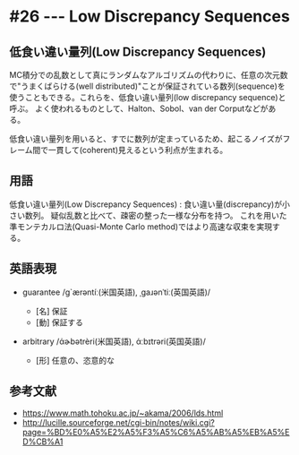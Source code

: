 # #26 --- Low Discrepancy Sequences

## 低食い違い量列(Low Discrepancy Sequences)

MC積分での乱数として真にランダムなアルゴリズムの代わりに、任意の次元数で"うまくばらける(well distributed)"ことが保証されている数列(sequence)を使うこともできる。これらを、低食い違い量列(low discrepancy sequence)と呼ぶ。
よく使われるものとして、Halton、Sobol、van der Corputなどがある。

低食い違い量列を用いると、すでに数列が定まっているため、起こるノイズがフレーム間で一貫して(coherent)見えるという利点が生まれる。

## 用語

低食い違い量列(Low Discrepancy Sequences)
: 食い違い量(discrepancy)が小さい数列。
  疑似乱数と比べて、疎密の整った一様な分布を持つ。
  これを用いた準モンテカルロ法(Quasi-Monte Carlo method)ではより高速な収束を実現する。

## 英語表現

- guarantee /g`ærəntíː(米国英語), ˌɡaɹənˈtiː(英国英語)/
  - [名] 保証
  - [動] 保証する

- arbitrary /άɚbətrèri(米国英語), άːbɪtrəri(英国英語)/
  - [形] 任意の、恣意的な

## 参考文献

- https://www.math.tohoku.ac.jp/~akama/2006/lds.html
- http://lucille.sourceforge.net/cgi-bin/notes/wiki.cgi?page=%BD%E0%A5%E2%A5%F3%A5%C6%A5%AB%A5%EB%A5%ED%CB%A1
